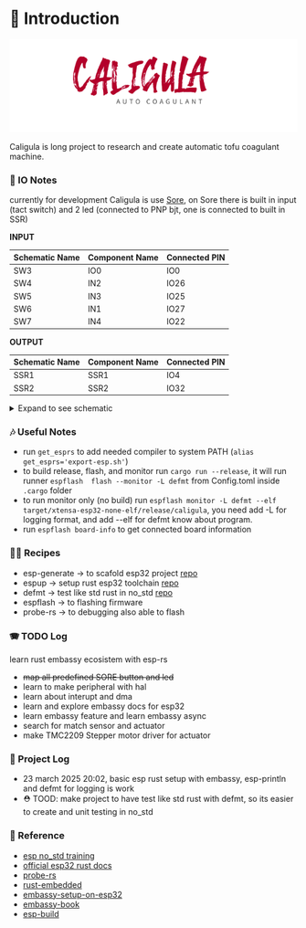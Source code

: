 # 🥡 Introduction 


<p align="center">
  <img src="./caligula-logo.svg"/> <br/>
</p>


Caligula is long project to research and create automatic tofu coagulant machine.

### 🪪 IO Notes 

currently for development Caligula is use [Sore](https://github.com/ahsanu123/solder-reflow), on Sore 
there is built in input (tact switch) and 2 led (connected to PNP bjt, one is connected to built in SSR) 

**INPUT**

|Schematic Name | Component Name | Connected PIN |
|---------------|----------------|---------------|
| SW3           | IO0            | IO0           | 
| SW4           | IN2            | IO26          |
| SW5           | IN3            | IO25          |
| SW6           | IN1            | IO27          |
| SW7           | IN4            | IO22          |

**OUTPUT**

|Schematic Name | Component Name | Connected PIN |
|---------------|----------------|---------------|
| SSR1          | SSR1           | IO4           | 
| SSR2          | SSR2           | IO32          |

<details>
  <summary>Expand to see schematic </summary>

  ![image](https://github.com/user-attachments/assets/1164a408-79bc-4757-b13f-f8b0a7181529)

  ![image](https://github.com/user-attachments/assets/280a7ee2-9fb8-4b7c-9d4d-2b3ddccd6f85)
  
  ![image](https://github.com/user-attachments/assets/b4e79147-5fbc-4c1e-b486-f3c391e575ed)
  
</details>

### 🎶 Useful Notes

- run `get_esprs` to add needed compiler to system PATH (`alias get_esprs='export-esp.sh'`)
- to build release, flash, and monitor run `cargo run --release`, it will run runner `espflash  flash --monitor -L defmt` from Config.toml inside `.cargo` folder
- to run monitor only (no build) run `espflash monitor -L defmt --elf target/xtensa-esp32-none-elf/release/caligula`, you need add -L for logging format, and add --elf for defmt know about program.
- run `espflash board-info` to get connected board information

### 🧑‍🍳 Recipes

- esp-generate -> to scafold esp32 project [repo](https://github.com/esp-rs/esp-generate/)
- espup -> setup rust esp32 toolchain [repo](https://github.com/esp-rs/espup)
- defmt -> test like std rust in no_std [repo](https://github.com/knurling-rs/defmt)
- espflash -> to flashing firmware 
- probe-rs -> to debugging also able to flash

### 🪗 TODO Log

learn rust embassy ecosistem with esp-rs 

- ~~map all predefined SORE button and led~~
- learn to make peripheral with hal
- learn about interupt and dma
- learn and explore embassy docs for esp32
- learn embassy feature and learn embassy async
- search for match sensor and actuator
- make TMC2209 Stepper motor driver for actuator

### 🌴 Project Log

- 23 march 2025 20:02, basic esp rust setup with embassy, esp-println and defmt for logging is work
- ⛑️ TOOD: make project to have test like std rust with defmt, so its easier to create and unit testing in no_std

### 🌼 Reference 

- [esp no_std training](https://github.com/esp-rs/no_std-training)
- [official esp32 rust docs](https://docs.espressif.com/projects/rust/)
- [probe-rs](https://github.com/probe-rs/rusty-probe?tab=readme-ov-file)
- [rust-embedded](https://docs.rust-embedded.org/book/intro/tooling.html)
- [embassy-setup-on-esp32](https://pg3.dev/post/13)
- [embassy-book](https://embassy.dev/book/)
- [esp-build](https://github.com/esp-rs/rust-build)
